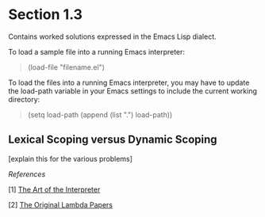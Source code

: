 Section 1.3
=========== 

Contains worked solutions expressed in the Emacs Lisp dialect.

To load a sample file into a running Emacs interpreter:

> (load-file "filename.el")

To load the files into a running Emacs interpreter, you may have to update the load-path variable in your Emacs settings to include the current working directory:

> (setq load-path (append (list ".") load-path))

Lexical Scoping versus Dynamic Scoping
-------------------------------------- 

[explain this for the various problems]

*References*

[1] [The Art of the Interpreter](http://dspace.mit.edu/bitstream/handle/1721.1/6094/AIM-453.pdf)

[2] [The Original Lambda Papers](http://library.readscheme.org/page1.html)